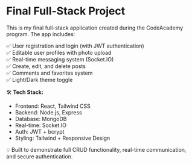 # Final Full-Stack Project

This is my final full-stack application created during the CodeAcademy program. The app includes:

✅ User registration and login (with JWT authentication)  
✅ Editable user profiles with photo upload  
✅ Real-time messaging system (Socket.IO)  
✅ Create, edit, and delete posts  
✅ Comments and favorites system  
✅ Light/Dark theme toggle

🛠 **Tech Stack:**  
- Frontend: React, Tailwind CSS  
- Backend: Node.js, Express  
- Database: MongoDB  
- Real-time: Socket.IO  
- Auth: JWT + bcrypt  
- Styling: Tailwind + Responsive Design

💡 Built to demonstrate full CRUD functionality, real-time communication, and secure authentication.
